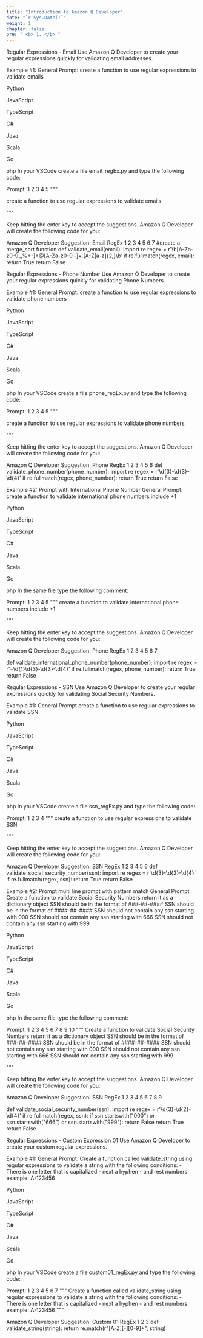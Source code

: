 ```yaml
---
title: "Introduction to Amazon Q Developer"
date: "`r Sys.Date()`"
weight: 1
chapter: false
pre: " <b> 1. </b> "
---
```


Regular Expressions - Email
Use Amazon Q Developer to create your regular expressions quickly for validating email addresses.

Example #1:
General Prompt:
create a function to use regular expressions to validate emails

Python

JavaScript

TypeScript

C#

Java

Scala

Go

php
In your VSCode create a file email_regEx.py and type the following code:

Prompt:
1
2
3
4
5
"""

create a function to use regular expressions to validate emails

"""

Keep hitting the enter key to accept the suggestions. Amazon Q Developer will create the following code for you:

Amazon Q Developer Suggestion:
Email RegEx
1
2
3
4
5
6
7
   #create a merge_sort function
def validate_email(email):
    import re
    regex = r'\b[A-Za-z0-9._%+-]+@[A-Za-z0-9.-]+\.[A-Z|a-z]{2,}\b'
    if re.fullmatch(regex, email):
        return True
    return False

Regular Expressions - Phone Number
Use Amazon Q Developer to create your regular expressions quickly for validating Phone Numbers.

Example #1:
General Prompt:
create a function to use regular expressions to validate phone numbers

Python

JavaScript

TypeScript

C#

Java

Scala

Go

php
In your VSCode create a file phone_regEx.py and type the following code:

Prompt:
1
2
3
4
5
"""

 create a function to use regular expressions to validate phone numbers

"""

Keep hitting the enter key to accept the suggestions. Amazon Q Developer will create the following code for you:

Amazon Q Developer Suggestion:
Phone RegEx
1
2
3
4
5
6
def validate_phone_number(phone_number):
    import re
    regex = r'\d{3}-\d{3}-\d{4}'
    if re.fullmatch(regex, phone_number):
        return True
    return False


Example #2:
Prompt with International Phone Number
General Prompt:
create a function to validate international phone numbers
include +1

Python

JavaScript

TypeScript

C#

Java

Scala

Go

php
In the same file type the following comment:

Prompt:
1
2
3
4
5
"""
create a function to validate international phone numbers
include +1

"""

Keep hitting the enter key to accept the suggestions. Amazon Q Developer will create the following code for you:

Amazon Q Developer Suggestion:
Phone RegEx
1
2
3
4
5
6
7

def validate_international_phone_number(phone_number):
    import re
    regex = r'\+\d{1}\d{3}-\d{3}-\d{4}'
    if re.fullmatch(regex, phone_number):
        return True
    return False



Regular Expressions - SSN
Use Amazon Q Developer to create your regular expressions quickly for validating Social Security Numbers.

Example #1:
General Prompt
create a function to use regular expressions to validate SSN

Python

JavaScript

TypeScript

C#

Java

Scala

Go

php
In your VSCode create a file ssn_regEx.py and type the following code:

Prompt:
1
2
3
4
"""
create a function to use regular expressions to validate SSN

"""

Keep hitting the enter key to accept the suggestions. Amazon Q Developer will create the following code for you:

Amazon Q Developer Suggestion:
SSN RegEx
1
2
3
4
5
6
def validate_social_security_number(ssn):
    import re
    regex = r'\d{3}-\d{2}-\d{4}'
    if re.fullmatch(regex, ssn):
        return True
    return False


Example #2:
Prompt multi line prompt with pattern match
General Prompt
Create a function to validate Social Security Numbers
    return it as a dictionary object
    SSN should be in the format of ###-##-####
    SSN should be in the format of ####-##-####
    SSN should not contain any ssn starting with 000
    SSN should not contain any ssn starting with 666
    SSN should not contain any ssn starting with 999

Python

JavaScript

TypeScript

C#

Java

Scala

Go

php
In the same file type the following comment:

Prompt:
1
2
3
4
5
6
7
8
9
10
"""
Create a function to validate Social Security Numbers
    return it as a dictionary object
    SSN should be in the format of ###-##-####
    SSN should be in the format of ####-##-####
    SSN should not contain any ssn starting with 000
    SSN should not contain any ssn starting with 666
    SSN should not contain any ssn starting with 999

"""

Keep hitting the enter key to accept the suggestions. Amazon Q Developer will create the following code for you:

Amazon Q Developer Suggestion:
SSN RegEx
1
2
3
4
5
6
7
8
9

def validate_social_security_number(ssn):
    import re
    regex = r'\d{3}-\d{2}-\d{4}'
    if re.fullmatch(regex, ssn):
        if ssn.startswith("000") or ssn.startswith("666") or ssn.startswith("999"):
            return False
        return True
    return False

Regular Expressions - Custom Expression 01
Use Amazon Q Developer to create your custom regular expressions.

Example #1:
General Prompt:
Create a function called validate_string using regular expressions to validate a string with the following conditions:
    - There is one letter that is capitalized
    - next a hyphen
    - and rest numbers
    example: A-123456


Python

JavaScript

TypeScript

C#

Java

Scala

Go

php
In your VSCode create a file custom01_regEx.py and type the following code:

Prompt:
1
2
3
4
5
6
7
"""
Create a function called validate_string using regular expressions to validate a string with the following conditions:
    - There is one letter that is capitalized
    - next a hyphen
    - and rest numbers
    example: A-123456
"""

Amazon Q Developer Suggestion:
Custom 01 RegEx
1
2
3
def validate_string(string):
    return re.match(r"[A-Z][-][0-9]+", string)